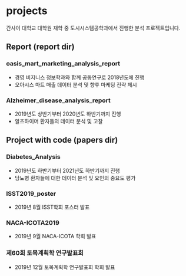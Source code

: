 # projects
간사이 대학교 대학원 재학 중 도시시스템공학과에서 진행한 분석 프로젝트입니다.

## Report (report dir)
### oasis_mart_marketing_analysis_report
- 경영 비지니스 정보학과와 함께 공동연구로 2018년도에 진행
- 오아시스 마트 매출 데이터 분석 및 향후 마케팅 전략 제시

### Alzheimer_disease_analysis_report
- 2019년도 상반기부터 2020년도 하반기까지 진행  
- 알츠하이머 환자들의 데이터 분석 및 고찰


## Project with code (papers dir)
### Diabetes_Analysis
- 2019년도 하반기부터 2021년도 하반기까지 진행
- 당뇨병 환자들에 대한 데이터 분석 및 요인의 중요도 평가

### ISST2019_poster
- 2019년 8월 ISST학회 포스터 발표

### NACA-ICOTA2019
- 2019년 9월 NACA-ICOTA 학회 발표

### 제60회 토목계획학 연구발표회
- 2019년 12월 토목계획학 연구발표회 학회 발표
